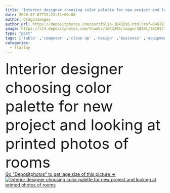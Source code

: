 ```yaml
---
title: 'Interior designer choosing color palette for new project and looking at printed photos of rooms'
date: 2020-07-07T15:23:11+00:00
author: DragonImages
author_url: https://depositphotos.com/portfolio-1643295.html?ref=64678756
image: https://st4.depositphotos.com/thumbs/1643295/image/38191/381917784/api_thumb_450.jpg?forcejpeg=true
type: "post"
tags: ['table' ,'computer' ,'close up' ,'design' ,'business' ,'equipment' ,'person' ,'people' ,'technology' ,'creativity' ,'modern' ,'home' ,'working' ,'laptop' ,'occupation' ,'internet' ,'job' ,'desk' ,'room' ,'apartment' ,'renovation' ,'designer' ,'above' ,'paperwork' ,'documents' ,'papers' ,'reconstruction' ,'creating' ,'remodeling' ,'professional occupation' ,'one person' ,'computer monitor' ,'Home Interior' ,'Computer Keyboard' ,'Place of Work' ,'Human Hands' ,'Working At Home' ,'Small Business' ,'color swatch' ,'Design Professional' ,'flatlay' ]
categories: 
  - flatlay
---
```

<div aling="center">
            <font size="60"> Interior designer choosing color palette for new project and looking at printed photos of rooms</font>   
</div>
<div>
    <a href='https://st4.depositphotos.com/thumbs/1643295/image/38191/381917784/api_thumb_450.jpg?forcejpeg=true?ref=64678756' target=_blank > Go "Depositphotos" to get lage size of this picture ->
        <img href='https://st4.depositphotos.com/thumbs/1643295/image/38191/381917784/api_thumb_450.jpg?forcejpeg=true?ref=64678756' src='https://st4.depositphotos.com/1643295/38191/i/950/depositphotos_381917784-stock-photo-interior-designer-choosing-color-palette.jpg?forcejpeg=true' alt='Interior designer choosing color palette for new project and looking at printed photos of rooms' >
    </a>
</div>
